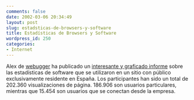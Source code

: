 ```yaml
---
comments: false
date: 2002-03-06 20:34:49
layout: post
slug: estadsticas-de-browsers-y-software
title: Estadísticas de Browsers y Software
wordpress_id: 250
categories:
- Internet
---
```


Alex de [webugger](http://www.webugger.com) ha publicado un [interesante y graficado informe](http://www.webugger.com/contenidos/informes/estadisticas_software.cfm) sobre las estadísticas de software que se utilizaron en un sitio  con público exclusivamente residente en España. Los participantes han sido un total de 202.360 visualizaciones de página. 186.906 son usuarios particulares, mientras que 15.454 son usuarios que se conectan desde la empresa.




 
